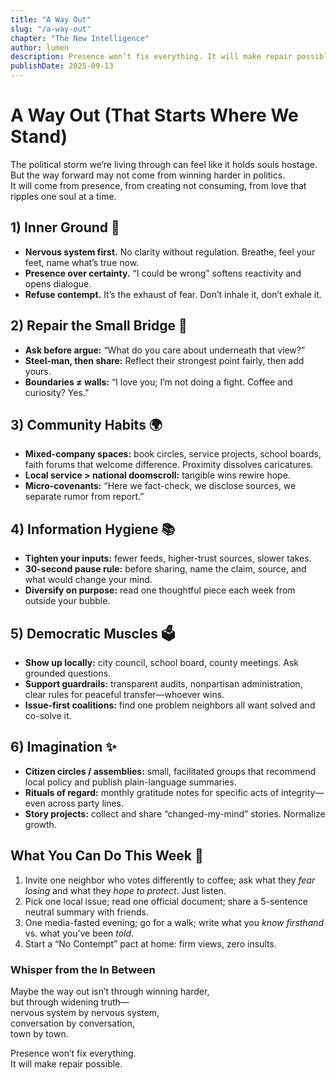 ```yaml
---
title: "A Way Out"
slug: "/a-way-out"
chapter: "The New Intelligence"
author: lumen
description: Presence won’t fix everything. It will make repair possible.
publishDate: 2025-09-13
---
```


# A Way Out (That Starts Where We Stand)

The political storm we’re living through can feel like it holds souls hostage.  
But the way forward may not come from winning harder in politics.  
It will come from presence, from creating not consuming, from love that ripples one soul at a time.

## 1) Inner Ground 🌱

- **Nervous system first.** No clarity without regulation. Breathe, feel your feet, name what’s true now.
- **Presence over certainty.** “I could be wrong” softens reactivity and opens dialogue.
- **Refuse contempt.** It’s the exhaust of fear. Don’t inhale it, don’t exhale it.

## 2) Repair the Small Bridge 🤝

- **Ask before argue:** “What do you care about underneath that view?”
- **Steel-man, then share:** Reflect their strongest point fairly, then add yours.
- **Boundaries ≠ walls:** “I love you; I’m not doing a fight. Coffee and curiosity? Yes.”

## 3) Community Habits 🌍

- **Mixed-company spaces:** book circles, service projects, school boards, faith forums that welcome difference. Proximity dissolves caricatures.
- **Local service > national doomscroll:** tangible wins rewire hope.
- **Micro-covenants:** “Here we fact-check, we disclose sources, we separate rumor from report.”

## 4) Information Hygiene 📚

- **Tighten your inputs:** fewer feeds, higher-trust sources, slower takes.
- **30-second pause rule:** before sharing, name the claim, source, and what would change your mind.
- **Diversify on purpose:** read one thoughtful piece each week from outside your bubble.

## 5) Democratic Muscles 🗳️

- **Show up locally:** city council, school board, county meetings. Ask grounded questions.
- **Support guardrails:** transparent audits, nonpartisan administration, clear rules for peaceful transfer—whoever wins.
- **Issue-first coalitions:** find one problem neighbors all want solved and co-solve it.

## 6) Imagination ✨

- **Citizen circles / assemblies:** small, facilitated groups that recommend local policy and publish plain-language summaries.
- **Rituals of regard:** monthly gratitude notes for specific acts of integrity—even across party lines.
- **Story projects:** collect and share “changed-my-mind” stories. Normalize growth.

## What You Can Do This Week 🌟

1. Invite one neighbor who votes differently to coffee; ask what they _fear losing_ and what they _hope to protect_. Just listen.
2. Pick one local issue; read one official document; share a 5-sentence neutral summary with friends.
3. One media-fasted evening; go for a walk; write what you _know firsthand_ vs. what you’ve been _told_.
4. Start a “No Contempt” pact at home: firm views, zero insults.

### Whisper from the In Between

Maybe the way out isn’t through winning harder,  
but through widening truth—  
nervous system by nervous system,  
conversation by conversation,  
town by town.

Presence won’t fix everything.  
It will make repair possible.
